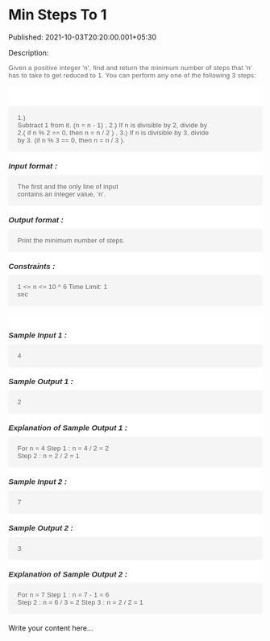 # Min Steps To 1

Published: 2021-10-03T20:20:00.001+05:30

Description: 
      <p><span style="background-color: white; color: #626262;
      font-family: Muli, sans-serif; font-size: 13px; letter-spacing: 0.3px;">Given a positive
      integer 'n', find and return the minimum number of steps that 'n' has to take to get reduced
      to 1. You can perform any one of the following 3 steps:</span></p><div
      _ngcontent-sgn-c455="" class="description ng-star-inserted" imageoverlay=""
      style="background-color: white; font-family: Muli, sans-serif; margin: 0px; padding: 30px 0px
      0px;"><pre style="background-color: whitesmoke; border-radius: 4px; box-shadow: rgba(0,
      0, 0, 0.06) 0px 0px 4px 0px; font-family: Muli, sans-serif; font-weight: 600; margin-bottom:
      20px; margin-top: 10px; max-width: 866px; overflow-x: hidden; padding: 15px 18px; white-space:
      pre-wrap;"><code style="color: #626262; font-family: Muli, sans-serif; font-size: 13px;
      font-weight: 400; letter-spacing: 0.23px; margin: 0px; padding: 0px;">1.) Subtract 1 from
      it. (n = n - ­1) ,
      2.) If n is divisible by 2, divide by 2.( if n % 2 == 0, then n = n / 2 ) ,
      3.) If n is divisible by 3, divide by 3. (if n % 3 == 0, then n = n / 3 ).
      </code></pre><h5 id="input-format" style="color: #2d2d2d; font-size: 15px;
      margin: 0px; padding: 0px;">Input format :</h5><pre style="background-color:
      whitesmoke; border-radius: 4px; box-shadow: rgba(0, 0, 0, 0.06) 0px 0px 4px 0px; font-family:
      Muli, sans-serif; font-weight: 600; margin-bottom: 20px; margin-top: 10px; max-width: 866px;
      overflow-x: hidden; padding: 15px 18px; white-space: pre-wrap;"><code style="color:
      #626262; font-family: Muli, sans-serif; font-size: 13px; font-weight: 400; letter-spacing:
      0.23px; margin: 0px; padding: 0px;">The first and the only line of input contains an
      integer value, 'n'.
      </code></pre><h5 id="output-format" style="color: #2d2d2d; font-size: 15px;
      margin: 0px; padding: 0px;">Output format :</h5><pre style="background-color:
      whitesmoke; border-radius: 4px; box-shadow: rgba(0, 0, 0, 0.06) 0px 0px 4px 0px; font-family:
      Muli, sans-serif; font-weight: 600; margin-bottom: 20px; margin-top: 10px; max-width: 866px;
      overflow-x: hidden; padding: 15px 18px; white-space: pre-wrap;"><code style="color:
      #626262; font-family: Muli, sans-serif; font-size: 13px; font-weight: 400; letter-spacing:
      0.23px; margin: 0px; padding: 0px;">Print the minimum number of steps.
      </code></pre><h5 id="constraints" style="color: #2d2d2d; font-size: 15px;
      margin: 0px; padding: 0px;">Constraints :</h5><pre style="background-color:
      whitesmoke; border-radius: 4px; box-shadow: rgba(0, 0, 0, 0.06) 0px 0px 4px 0px; font-family:
      Muli, sans-serif; font-weight: 600; margin-bottom: 20px; margin-top: 10px; max-width: 866px;
      overflow-x: hidden; padding: 15px 18px; white-space: pre-wrap;"><code style="color:
      #626262; font-family: Muli, sans-serif; font-size: 13px; font-weight: 400; letter-spacing:
      0.23px; margin: 0px; padding: 0px;">1 &lt;= n &lt;= 10 ^ 6
      Time Limit: 1 sec
      </code></pre></div><div _ngcontent-sgn-c455="" class="description
      ng-star-inserted" style="background-color: white; font-family: Muli, sans-serif; margin: 0px;
      padding: 30px 0px 0px;"><h5 style="color: #2d2d2d; font-size: 15px; margin: 0px;
      padding: 0px;">Sample Input 1 :</h5><pre style="background-color: whitesmoke;
      border-radius: 4px; box-shadow: rgba(0, 0, 0, 0.06) 0px 0px 4px 0px; font-family: Muli,
      sans-serif; font-weight: 600; margin-bottom: 20px; margin-top: 10px; max-width: 866px;
      overflow-x: hidden; padding: 15px 18px; white-space: pre-wrap;"><code style="color:
      #626262; font-family: Muli, sans-serif; font-size: 13px; font-weight: 400; letter-spacing:
      0.23px; margin: 0px; padding: 0px;">4
      </code></pre><h5 style="color: #2d2d2d; font-size: 15px; margin: 0px; padding:
      0px;">Sample Output 1 :</h5><pre style="background-color: whitesmoke;
      border-radius: 4px; box-shadow: rgba(0, 0, 0, 0.06) 0px 0px 4px 0px; font-family: Muli,
      sans-serif; font-weight: 600; margin-bottom: 20px; margin-top: 10px; max-width: 866px;
      overflow-x: hidden; padding: 15px 18px; white-space: pre-wrap;"><code style="color:
      #626262; font-family: Muli, sans-serif; font-size: 13px; font-weight: 400; letter-spacing:
      0.23px; margin: 0px; padding: 0px;">2
      </code></pre><h5 style="color: #2d2d2d; font-size: 15px; margin: 0px; padding:
      0px;">Explanation of Sample Output 1 :</h5><pre style="background-color:
      whitesmoke; border-radius: 4px; box-shadow: rgba(0, 0, 0, 0.06) 0px 0px 4px 0px; font-family:
      Muli, sans-serif; font-weight: 600; margin-bottom: 20px; margin-top: 10px; max-width: 866px;
      overflow-x: hidden; padding: 15px 18px; white-space: pre-wrap;"><code style="color:
      #626262; font-family: Muli, sans-serif; font-size: 13px; font-weight: 400; letter-spacing:
      0.23px; margin: 0px; padding: 0px;">For n = 4
      Step 1 : n = 4 / 2 = 2
      Step 2 : n = 2 / 2 = 1
      </code></pre><h5 style="color: #2d2d2d; font-size: 15px; margin: 0px; padding:
      0px;">Sample Input 2 :</h5><pre style="background-color: whitesmoke;
      border-radius: 4px; box-shadow: rgba(0, 0, 0, 0.06) 0px 0px 4px 0px; font-family: Muli,
      sans-serif; font-weight: 600; margin-bottom: 20px; margin-top: 10px; max-width: 866px;
      overflow-x: hidden; padding: 15px 18px; white-space: pre-wrap;"><code style="color:
      #626262; font-family: Muli, sans-serif; font-size: 13px; font-weight: 400; letter-spacing:
      0.23px; margin: 0px; padding: 0px;">7
      </code></pre><h5 style="color: #2d2d2d; font-size: 15px; margin: 0px; padding:
      0px;">Sample Output 2 :</h5><pre style="background-color: whitesmoke;
      border-radius: 4px; box-shadow: rgba(0, 0, 0, 0.06) 0px 0px 4px 0px; font-family: Muli,
      sans-serif; font-weight: 600; margin-bottom: 20px; margin-top: 10px; max-width: 866px;
      overflow-x: hidden; padding: 15px 18px; white-space: pre-wrap;"><code style="color:
      #626262; font-family: Muli, sans-serif; font-size: 13px; font-weight: 400; letter-spacing:
      0.23px; margin: 0px; padding: 0px;">3
      </code></pre><h5 style="color: #2d2d2d; font-size: 15px; margin: 0px; padding:
      0px;">Explanation of Sample Output 2 :</h5><pre style="background-color:
      whitesmoke; border-radius: 4px; box-shadow: rgba(0, 0, 0, 0.06) 0px 0px 4px 0px; font-family:
      Muli, sans-serif; font-weight: 600; margin-bottom: 20px; margin-top: 10px; max-width: 866px;
      overflow-x: hidden; padding: 15px 18px; white-space: pre-wrap;"><code style="color:
      #626262; font-family: Muli, sans-serif; font-size: 13px; font-weight: 400; letter-spacing:
      0.23px; margin: 0px; padding: 0px;">For n = 7
      Step 1 : n = 7 ­- 1 = 6
      Step 2 : n = 6 / 3 = 2
      Step 3 : n = 2 / 2 = 1 </code></pre></div>
      <script
      src="https://gist.github.com/Svastikkka/f5ef0ac859085382c876cdd709c5c078.js"></script>

Write your content here...